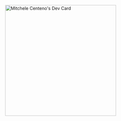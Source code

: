 <a href="https://app.daily.dev/mitchelecenteno"><img src="https://api.daily.dev/devcards/v2/R6zWLzoIiMifWJzFxnJFA.png?type=default&r=q6k" width="356" alt="Mitchele Centeno's Dev Card"/></a>
